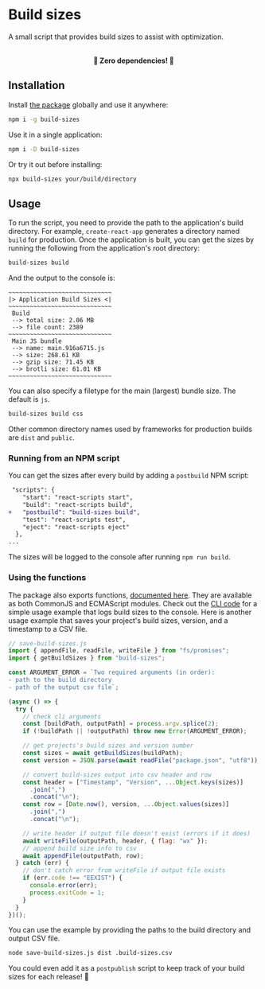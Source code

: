 # Build sizes

A small script that provides build sizes to assist with optimization.

<br>
<div align="center">
    <b>🚀 Zero dependencies! 🚀</b>
</div>

## Installation

Install [the package](https://www.npmjs.com/package/build-sizes) globally and use it anywhere:

```bash
npm i -g build-sizes
```

Use it in a single application:

```bash
npm i -D build-sizes
```

Or try it out before installing:

```bash
npx build-sizes your/build/directory
```

## Usage

To run the script, you need to provide the path to the application's build directory. For example, `create-react-app` generates a directory named `build` for production. Once the application is built, you can get the sizes by running the following from the application's root directory:

```bash
build-sizes build
```

And the output to the console is:

```
~~~~~~~~~~~~~~~~~~~~~~~~~~~~~
|> Application Build Sizes <|
~~~~~~~~~~~~~~~~~~~~~~~~~~~~~
 Build
 --> total size: 2.06 MB
 --> file count: 2389
~~~~~~~~~~~~~~~~~~~~~~~~~~~~~
 Main JS bundle
 --> name: main.916a6715.js
 --> size: 268.61 KB
 --> gzip size: 71.45 KB
 --> brotli size: 61.01 KB
~~~~~~~~~~~~~~~~~~~~~~~~~~~~~
```

You can also specify a filetype for the main (largest) bundle size. The default is `js`.

```bash
build-sizes build css
```

Other common directory names used by frameworks for production builds are `dist` and `public`.

### Running from an NPM script

You can get the sizes after every build by adding a `postbuild` NPM script:

```diff
 "scripts": {
    "start": "react-scripts start",
    "build": "react-scripts build",
+   "postbuild": "build-sizes build",
    "test": "react-scripts test",
    "eject": "react-scripts eject"
  },
...
```

The sizes will be logged to the console after running `npm run build`.

### Using the functions

The package also exports functions, [documented here](https://benelan.github.io/build-sizes/global.html). They are available as both CommonJS and ECMAScript modules. Check out the [CLI code](https://github.com/benelan/build-sizes/blob/master/src/cli.js) for a simple usage example that logs build sizes to the console. Here is another usage example that saves your project's build sizes, version, and a timestamp to a CSV file.

```js
// save-build-sizes.js
import { appendFile, readFile, writeFile } from "fs/promises";
import { getBuildSizes } from "build-sizes";

const ARGUMENT_ERROR = `Two required arguments (in order):
- path to the build directory
- path of the output csv file`;

(async () => {
  try {
    // check cli arguments
    const [buildPath, outputPath] = process.argv.splice(2);
    if (!buildPath || !outputPath) throw new Error(ARGUMENT_ERROR);

    // get projects's build sizes and version number
    const sizes = await getBuildSizes(buildPath);
    const version = JSON.parse(await readFile("package.json", "utf8")).version;

    // convert build-sizes output into csv header and row
    const header = ["Timestamp", "Version", ...Object.keys(sizes)]
      .join(",")
      .concat("\n");
    const row = [Date.now(), version, ...Object.values(sizes)]
      .join(",")
      .concat("\n");

    // write header if output file doesn't exist (errors if it does)
    await writeFile(outputPath, header, { flag: "wx" });
    // append build size info to csv
    await appendFile(outputPath, row);
  } catch (err) {
    // don't catch error from writeFile if output file exists
    if (err.code !== "EEXIST") {
      console.error(err);
      process.exitCode = 1;
    }
  }
})();
```

You can use the example by providing the paths to the build directory and output CSV file.

```bash
node save-build-sizes.js dist .build-sizes.csv
```

You could even add it as a `postpublish` script to keep track of your build sizes for each release! 🚀
